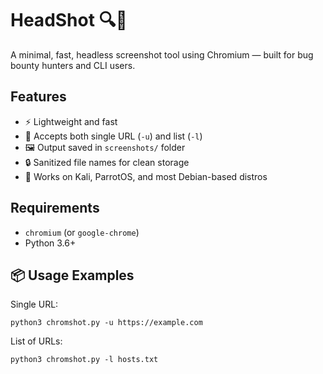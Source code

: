 # HeadShot 🔍📸

A minimal, fast, headless screenshot tool using Chromium — built for bug bounty hunters and CLI users.

## Features
- ⚡ Lightweight and fast
- 📄 Accepts both single URL (`-u`) and list (`-l`)
- 🖼️ Output saved in `screenshots/` folder
- 🔒 Sanitized file names for clean storage
- 🐧 Works on Kali, ParrotOS, and most Debian-based distros

## Requirements
- `chromium` (or `google-chrome`)
- Python 3.6+

## 📦 Usage Examples
Single URL:
```
python3 chromshot.py -u https://example.com
```
List of URLs:
```
python3 chromshot.py -l hosts.txt
```

